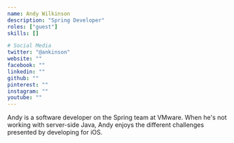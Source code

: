```yaml
---
name: Andy Wilkinson
description: "Spring Developer"
roles: ["guest"]
skills: []

# Social Media
twitter: "@ankinson"
website: ""
facebook: ""
linkedin: ""
github: ""
pinterest: ""
instagram: ""
youtube: ""
---
```

<!-- markdownlint-disable MD041-->
Andy is a software developer on the Spring team at VMware. When he's not working with server-side Java, Andy enjoys the different challenges presented by developing for iOS.

<!--more-->
